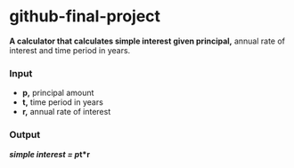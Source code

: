 # github-final-project

<strong>A calculator that calculates simple interest given principal,</strong> annual rate of interest and time period in years.

### Input
* <strong>p,</strong> principal amount
* <strong>t,</strong> time period in years
* <strong>r,</strong> annual rate of interest

### Output
*<strong>simple interest<strong> = p*t*r
